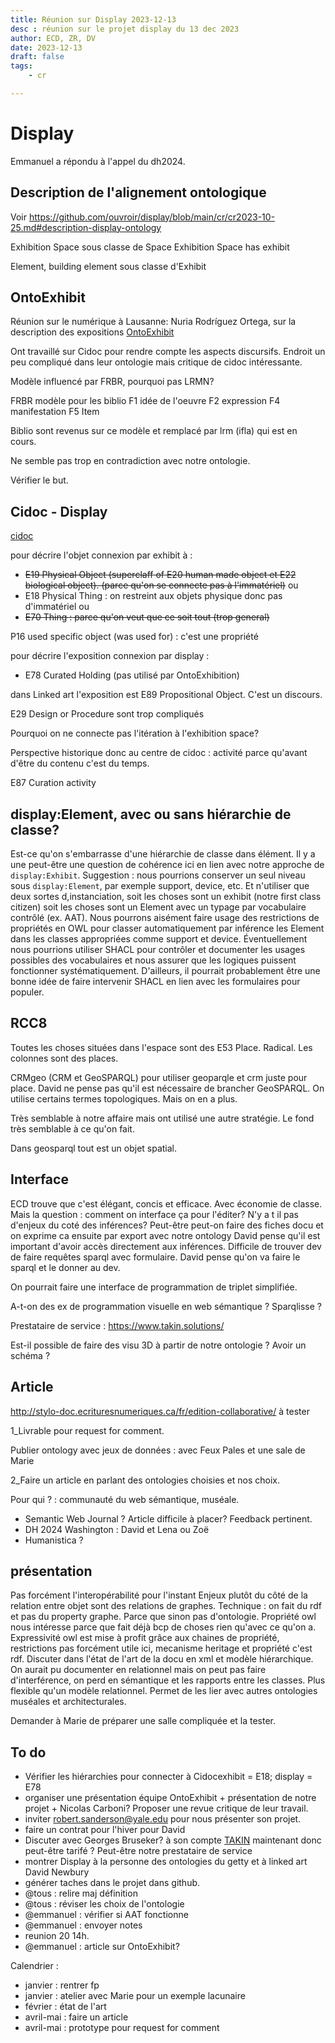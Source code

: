 ```yaml
---
title: Réunion sur Display 2023-12-13
desc : réunion sur le projet display du 13 dec 2023
author: ECD, ZR, DV
date: 2023-12-13
draft: false
tags:
    - cr

---
```

# Display
Emmanuel a répondu à l'appel du dh2024.

## Description de l'alignement ontologique

Voir https://github.com/ouvroir/display/blob/main/cr/cr2023-10-25.md#description-display-ontology

Exhibition Space sous classe de Space
Exhibition Space has exhibit

Element, building element sous classe d'Exhibit

## OntoExhibit
Réunion sur le numérique à Lausanne: Nuria Rodríguez Ortega, sur la description des expositions [OntoExhibit](https://andalexproject.iarthislab.eu/semantic-web-seminar/)

Ont travaillé sur Cidoc pour rendre compte les aspects discursifs. 
Endroit un peu compliqué dans leur ontologie mais critique de cidoc intéressante. 

Modèle influencé par FRBR, pourquoi pas LRMN?

FRBR modèle pour les biblio 
F1 idée de l'oeuvre
F2 expression
F4 manifestation
F5 Item 

Biblio sont revenus sur ce modèle et remplacé par lrm (ifla) qui est en cours. 

Ne semble pas trop en contradiction avec notre ontologie. 

Vérifier le but.

## Cidoc - Display

[cidoc](https://cidoc-crm.org/html/cidoc_crm_v7.1.1.html)

pour décrire l'objet connexion par exhibit à : 
- ~~E19 Physical Object (superclaff of E20 human made object et E22 biological object). (parce qu'on se connecte pas à l'immatériel)~~ 
ou
- E18 Physical Thing : on restreint aux objets physique donc pas d'immatériel
ou 
- ~~E70 Thing : parce qu'on veut que ce soit tout (trop general)~~


P16 used specific object (was used for) : c'est une propriété


pour décrire l'exposition connexion par display : 
- E78 Curated Holding (pas utilisé par OntoExhibition)

dans Linked art l'exposition est E89 Propositional Object. C'est un discours. 

E29 Design or Procedure sont trop compliqués

Pourquoi on ne connecte pas l'itération à l'exhibition space? 

Perspective historique donc au centre de cidoc : activité parce qu'avant d'être du contenu c'est du temps. 

E87 Curation activity 

## display:Element, avec ou sans hiérarchie de classe?

Est-ce qu'on s'embarrasse d'une hiérarchie de classe dans élément. Il y a une peut-être une question de cohérence ici en lien avec notre approche de `display:Exhibit`. Suggestion : nous pourrions conserver un seul niveau sous `display:Element`, par exemple support, device, etc. Et n'utiliser que deux sortes d,instanciation, soit les choses sont un exhibit (notre first class citizen) soit les choses sont un Element avec un typage par vocabulaire contrôlé (ex. AAT). Nous pourrons aisément faire usage des restrictions de propriétés en OWL pour classer automatiquement par inférence les Element dans les classes appropriées comme support et device. Éventuellement nous pourrions utiliser SHACL pour contrôler et documenter les usages possibles des vocabulaires et nous assurer que les logiques puissent fonctionner systématiquement. D'ailleurs, il pourrait probablement être une bonne idée de faire intervenir SHACL en lien avec les formulaires pour populer.

## RCC8 

Toutes les choses situées dans l'espace sont des E53 Place. Radical. Les colonnes sont des places. 

CRMgeo (CRM et GeoSPARQL) pour utiliser geoparqle et crm juste pour place.
David ne pense pas qu'il est nécessaire de brancher GeoSPARQL. On utilise certains termes topologiques. Mais on en a plus. 

Très semblable à notre affaire mais ont utilisé une autre stratégie. Le fond très semblable à ce qu'on fait. 

Dans geosparql tout est un objet spatial. 

## Interface

ECD trouve que c'est élégant, concis et efficace. Avec économie de classe. 
Mais la question : comment on interface ça pour l'éditer? N'y a t il pas d'enjeux du coté des inférences?
Peut-être peut-on faire des fiches docu et on exprime ca ensuite par export avec notre ontology
David pense qu'il est important d'avoir accès directement aux inférences. 
Difficile de trouver dev de faire requêtes sparql avec formulaire. David pense qu'on va faire le sparql et le donner au dev. 

On pourrait faire une interface de programmation de triplet simplifiée. 

A-t-on des ex de programmation visuelle en web sémantique ? Sparqlisse ?

Prestataire de service : https://www.takin.solutions/

Est-il possible de faire des visu 3D à partir de notre ontologie ? Avoir un schéma ?

## Article

http://stylo-doc.ecrituresnumeriques.ca/fr/edition-collaborative/ à tester

1_Livrable pour request for comment. 

Publier ontology avec jeux de données : 
avec Feux Pales et une sale de Marie

2_Faire un article en parlant des ontologies choisies et nos choix. 

Pour qui ? : communauté du web sémantique, muséale. 

- Semantic Web Journal ? Article difficile à placer? Feedback pertinent. 
- DH 2024 Washington : David et Lena ou Zoë
- Humanistica ?

## présentation

Pas forcément l'interopérabilité pour l'instant
Enjeux plutôt du côté de la relation entre objet sont des relations de graphes. 
Technique : on fait du rdf et pas du property graphe. Parce que sinon pas d'ontologie. 
Propriété owl nous intéresse parce que fait déjà bcp de choses rien qu'avec ce qu'on a. 
Expressivité owl est mise à profit grâce aux chaines de propriété, restrictions pas forcément utile ici, mecanisme heritage et propriété c'est rdf. 
Discuter dans l'état de l'art de la docu en xml et modèle hiérarchique. On aurait pu documenter en relationnel mais on peut pas faire d'interférence, on perd en sémantique et les rapports entre les classes. Plus flexible qu'un modèle relationnel. Permet de les lier avec autres ontologies muséales et architecturales. 

Demander à Marie de préparer une salle compliquée et la tester. 

## To do 
- Vérifier les hiérarchies pour connecter à Cidocexhibit = E18; display = E78
- organiser une présentation équipe OntoExhibit + présentation de notre projet + Nicolas Carboni? Proposer une revue critique de leur travail. 
- inviter robert.sanderson@yale.edu pour nous présenter son projet.
- faire un contrat pour l'hiver pour David
- Discuter avec Georges Bruseker? à son compte [TAKIN](https://www.takin.solutions/) maintenant donc peut-être tarifé ? Peut-être notre prestataire de service
- montrer Display à la personne des ontologies du getty et à linked art David Newbury
- générer taches dans le projet dans github.
- @tous : relire maj définition 
- @tous : réviser les choix de l'ontologie
- @emmanuel : vérifier si AAT fonctionne
- @emmanuel : envoyer notes 
- reunion 20 14h. 
- @emmanuel : article sur OntoExhibit?

Calendrier :
- janvier : rentrer fp
- janvier : atelier avec Marie pour un exemple lacunaire
- février : état de l'art
- avril-mai : faire un article 
- avril-mai : prototype pour request for comment


